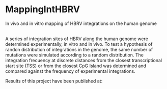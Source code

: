 # MappingIntHBRV
In vivo and in vitro mapping of HBRV integrations on the human genome<br><br>

A series of integration sites of HBRV along the human genome were determined experimentally, in vitro and in vivo. To test a hypothesis of randon distribution of integrations in the genome, the same number of mutations were simulated according to a random distribution. The integration frecuency at discrete distances from the closest transcriptional start site (TSS) or from the closest CpG Island was determined and compared against the frequency of experimental integrations. <br>

Results of this project have been published at:
